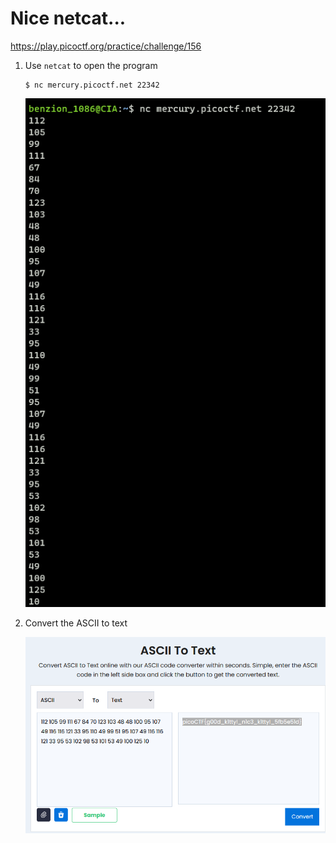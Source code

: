 # Nice netcat...

https://play.picoctf.org/practice/challenge/156

1.  Use <code>netcat</code> to open the program

    ```
    $ nc mercury.picoctf.net 22342
    ```

    <img src="../assets/156/156_1.png" />

2.  Convert the ASCII to text

    <img src="../assets/156/156_2.png" />
